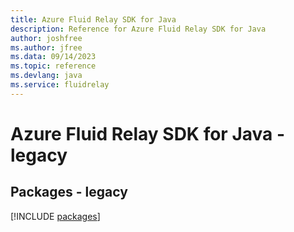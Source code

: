 ```yaml
---
title: Azure Fluid Relay SDK for Java
description: Reference for Azure Fluid Relay SDK for Java
author: joshfree
ms.author: jfree
ms.data: 09/14/2023
ms.topic: reference
ms.devlang: java
ms.service: fluidrelay
---
```

# Azure Fluid Relay SDK for Java - legacy
## Packages - legacy
[!INCLUDE [packages](fluid-relay-index.md)]